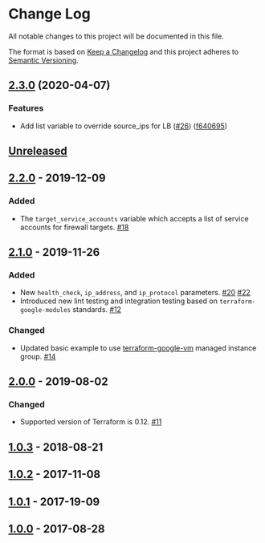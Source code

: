 # Change Log

All notable changes to this project will be documented in this file.

The format is based on [Keep a Changelog](http://keepachangelog.com/) and this
project adheres to [Semantic Versioning](http://semver.org/).

## [2.3.0](https://www.github.com/terraform-google-modules/terraform-google-lb/compare/v2.2.0...v2.3.0) (2020-04-07)


### Features

* Add list variable to override source_ips for LB ([#26](https://www.github.com/terraform-google-modules/terraform-google-lb/issues/26)) ([f640695](https://www.github.com/terraform-google-modules/terraform-google-lb/commit/f640695cd972cb3ba496582c88acc136b13fdf0c))

## [Unreleased]

## [2.2.0] - 2019-12-09

### Added

- The `target_service_accounts` variable which accepts a list of service accounts for firewall targets. [#18]

## [2.1.0] - 2019-11-26

### Added

- New `health_check`, `ip_address`, and `ip_protocol` parameters. [#20] [#22]
- Introduced new lint testing and integration testing based on `terraform-google-modules` standards. [#12]

### Changed

- Updated basic example to use [terraform-google-vm](https://github.com/terraform-google-modules/terraform-google-vm) managed instance group. [#14]

## [2.0.0] - 2019-08-02

### Changed

- Supported version of Terraform is 0.12. [#11]

## [1.0.3] - 2018-08-21


## [1.0.2] - 2017-11-08


## [1.0.1] - 2017-19-09


## [1.0.0] - 2017-08-28


[Unreleased]: https://github.com/GoogleCloudPlatform/terraform-google-lb/compare/v2.2.0...HEAD
[2.2.0]: https://github.com/GoogleCloudPlatform/terraform-google-lb/compare/v2.1.0...v2.2.0
[2.1.0]: https://github.com/GoogleCloudPlatform/terraform-google-lb/compare/v2.0.0...v2.1.0
[2.0.0]: https://github.com/GoogleCloudPlatform/terraform-google-lb/compare/1.0.3...v2.0.0
[1.0.3]: https://github.com/GoogleCloudPlatform/terraform-google-lb/compare/1.0.2...1.0.3
[1.0.2]: https://github.com/GoogleCloudPlatform/terraform-google-lb/compare/1.0.1...1.0.2
[1.0.1]: https://github.com/GoogleCloudPlatform/terraform-google-lb/compare/1.0.0...1.0.1
[1.0.0]: https://github.com/GoogleCloudPlatform/terraform-google-lb/releases/tag/1.0.0
[#22]: https://github.com/terraform-google-modules/terraform-google-lb/pull/22
[#20]: https://github.com/terraform-google-modules/terraform-google-lb/issues/20
[#18]: https://github.com/terraform-google-modules/terraform-google-lb/issues/18
[#14]: https://github.com/terraform-google-modules/terraform-google-lb/issues/14
[#12]: https://github.com/terraform-google-modules/terraform-google-lb/issues/12
[#11]: https://github.com/terraform-google-modules/terraform-google-lb/issues/11
